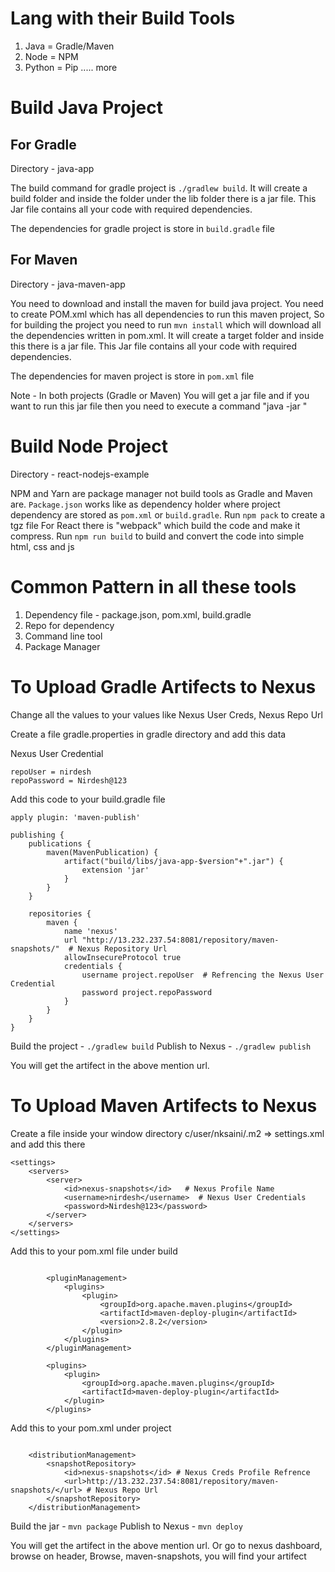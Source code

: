 Lang with their Build Tools
==================================
1. Java = Gradle/Maven
2. Node = NPM
3. Python = Pip
..... more

Build Java Project
===================
For Gradle 
--------------

Directory - java-app

The build command for gradle project is `./gradlew build`.
It will create a build folder and inside the folder under the lib folder there is a jar file.
This Jar file contains all your code with required dependencies.

The dependencies for gradle project is store in `build.gradle` file

For Maven
---------------

Directory - java-maven-app

You need to download and install the maven for build java project.
You need to create POM.xml which has all dependencies to run this maven project,
So for building the project you need to run `mvn install` which will download all the
dependencies written in pom.xml.
It will create a target folder and inside this there is a jar file. This Jar file contains all your code with required dependencies.

The dependencies for maven project is store in `pom.xml` file

Note - In both projects (Gradle or Maven) You will get a jar file and if you want to run this jar file then you need to execute a command "java -jar <your jar file>"

Build Node Project
=====================

Directory - react-nodejs-example

NPM and Yarn are package manager not build tools as Gradle and Maven are.
`Package.json` works like as dependency holder where project dependency are stored as `pom.xml` or `build.gradle`.
Run `npm pack` to create a tgz file
For React there is "webpack" which build the code and make it compress.
Run `npm run build` to build and convert the code into simple html, css and js

Common Pattern in all these tools
=====================================
1. Dependency file - package.json, pom.xml, build.gradle
2. Repo for dependency
3. Command line tool
4. Package Manager

To Upload Gradle Artifects to Nexus
======================================

 Change all the values to your values like Nexus User Creds, Nexus Repo Url

Create a file gradle.properties in gradle directory and add this data 

Nexus User Credential
```
repoUser = nirdesh
repoPassword = Nirdesh@123
```
Add this code to your build.gradle file

```
apply plugin: 'maven-publish'

publishing {
    publications {
        maven(MavenPublication) {
            artifact("build/libs/java-app-$version"+".jar") {
                extension 'jar'
            }
        }
    }

    repositories {
        maven {
            name 'nexus'
            url "http://13.232.237.54:8081/repository/maven-snapshots/"  # Nexus Repository Url
            allowInsecureProtocol true
            credentials {
                username project.repoUser  # Refrencing the Nexus User Credential
                password project.repoPassword
            }
        }
    }
}

```

Build the project - `./gradlew build`
Publish to Nexus - `./gradlew publish`

You will get the artifect in the above mention url.

To Upload Maven Artifects to Nexus
======================================

Create a file inside your window directory c/user/nksaini/.m2 => settings.xml and add this there

```
<settings>
    <servers>
        <server>
            <id>nexus-snapshots</id>   # Nexus Profile Name
            <username>nirdesh</username>  # Nexus User Credentials
            <password>Nirdesh@123</password>
        </server>
    </servers>
</settings>
```

Add this to your pom.xml file under build

```

        <pluginManagement>
            <plugins>
                <plugin>
                    <groupId>org.apache.maven.plugins</groupId>
                    <artifactId>maven-deploy-plugin</artifactId>
                    <version>2.8.2</version>
                </plugin>
            </plugins>
        </pluginManagement>

        <plugins>
            <plugin>
                <groupId>org.apache.maven.plugins</groupId>
                <artifactId>maven-deploy-plugin</artifactId>
            </plugin>
        </plugins>

```

Add this to your pom.xml under project

```

    <distributionManagement>
        <snapshotRepository>
            <id>nexus-snapshots</id> # Nexus Creds Profile Refrence
            <url>http://13.232.237.54:8081/repository/maven-snapshots/</url> # Nexus Repo Url
        </snapshotRepository>
    </distributionManagement>

```

Build the jar - `mvn package`
Publish to Nexus - `mvn deploy`

You will get the artifect in the above mention url.
Or go to nexus dashboard, browse on header, Browse, maven-snapshots, you will find your artifect 
